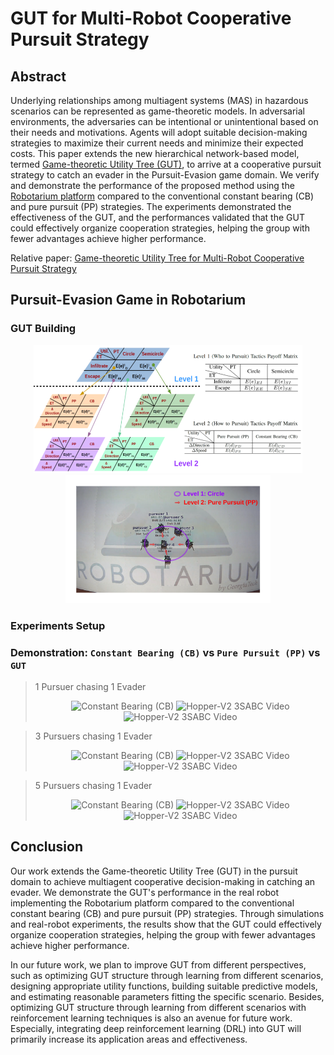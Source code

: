 # GUT for Multi-Robot Cooperative Pursuit Strategy

## Abstract
Underlying relationships among multiagent systems (MAS) in hazardous scenarios can be represented as game-theoretic models. In adversarial environments, the adversaries can be intentional or unintentional based on their needs and motivations. Agents will adopt suitable decision-making strategies to maximize their current needs and minimize their expected costs. This paper extends the new hierarchical network-based model, termed [Game-theoretic Utility Tree (GUT)](https://arxiv.org/abs/2004.10950), to arrive at a cooperative pursuit strategy to catch an evader in the Pursuit-Evasion game domain. We verify and demonstrate the performance of the proposed method using the [Robotarium platform](https://www.robotarium.gatech.edu/) compared to the conventional constant bearing (CB) and pure pursuit (PP) strategies. The experiments demonstrated the effectiveness of the GUT, and the performances validated that the GUT could effectively organize cooperation strategies, helping the group with fewer advantages achieve higher performance.

Relative paper: [Game-theoretic Utility Tree for Multi-Robot Cooperative Pursuit Strategy](https://github.com/RickYang2016/Gut-Pursuit-Domain-Robotarium-ISR2022/blob/main/Gut-Pursuit-Domain-Robotarium-ISR2022Paper.pdf)

## Pursuit-Evasion Game in Robotarium
### GUT Building
<div align = center>
<img src="https://github.com/RickYang2016/Gut-Pursuit-Domain-Robotarium-ISR2022/blob/main/figures/GUT-PE-overview.png" height="205" alt="Hopper-V2 3SABC"><img src="https://github.com/RickYang2016/Gut-Pursuit-Domain-Robotarium-ISR2022/blob/main/figures/gut_pursuit_overview.png" height="205" alt="Hopper-V2 3SABC Video"/>
</div>

### Experiments Setup


### Demonstration: `Constant Bearing (CB)` vs `Pure Pursuit (PP)` vs `GUT`
> 1 Pursuer chasing 1 Evader 
    <div align = center>
    <img src="https://github.com/RickYang2016/Gut-Pursuit-Domain-Robotarium-ISR2022/blob/main/figures/pursuit_game_1vs1_cb.gif" height="133" title="Constant Bearing (CB)">   <img src="https://github.com/RickYang2016/Gut-Pursuit-Domain-Robotarium-ISR2022/blob/main/figures/pursuit_game_1vs1_pp.gif" height="133" alt="Hopper-V2 3SABC Video">      <img src="https://github.com/RickYang2016/Gut-Pursuit-Domain-Robotarium-ISR2022/blob/main/figures/gut_pursuit_game_1vs1.gif" height="133" alt="Hopper-V2 3SABC Video"/>
    </div>
    
> 3 Pursuers chasing 1 Evader 
    <div align = center>
    <img src="https://github.com/RickYang2016/PhD-Dissertation-SASS/blob/main/figures/cb.gif" height="133" title="Constant Bearing (CB)">   <img src="https://github.com/RickYang2016/PhD-Dissertation-SASS/blob/main/figures/pp.gif" height="133" alt="Hopper-V2 3SABC Video">      <img src="https://github.com/RickYang2016/PhD-Dissertation-SASS/blob/main/figures/gut_pursuit.gif" height="133" alt="Hopper-V2 3SABC Video"/>
    </div>
    
> 5 Pursuers chasing 1 Evader 
    <div align = center>
    <img src="https://github.com/RickYang2016/Gut-Pursuit-Domain-Robotarium-ISR2022/blob/main/figures/pursuit_game_cb_5vs1.gif" height="133" title="Constant Bearing (CB)">   <img src="https://github.com/RickYang2016/Gut-Pursuit-Domain-Robotarium-ISR2022/blob/main/figures/pursuit_game_pp_5vs1.gif" height="133" alt="Hopper-V2 3SABC Video">      <img src="https://github.com/RickYang2016/Gut-Pursuit-Domain-Robotarium-ISR2022/blob/main/figures/gut_pursuit_game_5vs1.gif" height="133" alt="Hopper-V2 3SABC Video"/>
    </div>

## Conclusion

Our work extends the Game-theoretic Utility Tree (GUT) in the pursuit domain to achieve multiagent cooperative decision-making in catching an evader. We demonstrate the GUT's performance in the real robot implementing the Robotarium platform compared to the conventional constant bearing (CB) and pure pursuit (PP) strategies. Through simulations and real-robot experiments, the results show that the GUT could effectively organize cooperation strategies, helping the group with fewer advantages achieve higher performance.

In our future work, we plan to improve GUT from different perspectives, such as optimizing GUT structure through learning from different scenarios, designing appropriate utility functions, building suitable predictive models, and estimating reasonable parameters fitting the specific scenario. Besides, optimizing GUT structure through learning from different scenarios with reinforcement learning techniques is also an avenue for future work. Especially, integrating deep reinforcement learning (DRL) into GUT will primarily increase its application areas and effectiveness.
